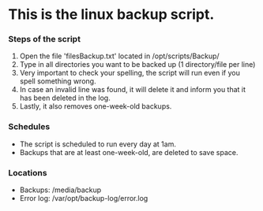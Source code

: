 # This is the linux backup script.

### Steps of the script

1. Open the file 'filesBackup.txt' located in /opt/scripts/Backup/
2. Type in all directories you want to be backed up (1 directory/file per line)
3. Very important to check your spelling, the script will run even if you spell something wrong. 
4. In case an invalid line was found, it will delete it and inform you that it has been deleted in the log. 
5. Lastly, it also removes one-week-old backups.

### Schedules

- The script is scheduled to run every day at 1am.
- Backups that are at least one-week-old, are deleted to save space.

### Locations

- Backups: /media/backup
- Error log: /var/opt/backup-log/error.log
